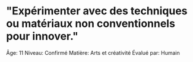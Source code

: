 # "Expérimenter avec des techniques ou matériaux non conventionnels pour innover."

Âge: 11
Niveau: Confirmé
Matière: Arts et créativité
Évalué par: Humain